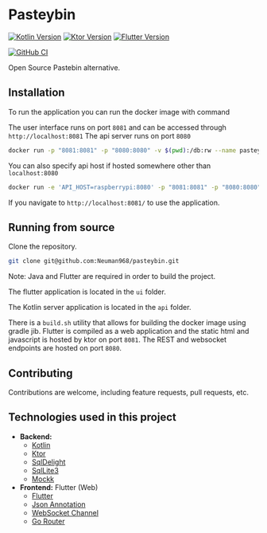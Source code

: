 # Pasteybin 

[![Kotlin Version](https://img.shields.io/badge/Kotlin-1.5.31-blue.svg)](https://kotlinlang.org/)
[![Ktor Version](https://img.shields.io/badge/Ktor-1.6.4-orange.svg)](https://ktor.io/)
[![Flutter Version](https://img.shields.io/badge/Flutter-2.8.0-blue.svg)](https://flutter.dev/)

[![GitHub CI](https://github.com/Neuman968/pasteybin/workflows/CI/badge.svg)](https://github.com/Neuman968/pasteybin/actions)

Open Source Pastebin alternative.

## Installation

To run the application you can run the docker image with command

The user interface runs on port `8081` and can be accessed through `http://localhost:8081`
The api server runs on port `8080`

```bash
docker run -p "8081:8081" -p "8080:8080" -v $(pwd):/db:rw --name pasteybin neuman314/pasteybin
```

You can also specify api host if hosted somewhere other than `localhost:8080`

```bash
docker run -e 'API_HOST=raspberrypi:8080' -p "8081:8081" -p "8080:8080" -v $(pwd):/db:rw --name pasteybin neuman314/pasteybin
```

If you navigate to `http://localhost:8081/` to use the application.

## Running from source 

Clone the repository.

```bash
git clone git@github.com:Neuman968/pasteybin.git
```

Note: Java and Flutter are required in order to build the project.

The flutter application is located in the `ui` folder. 

The Kotlin server application is located in the `api` folder.

There is a `build.sh` utility that allows for building the docker image using gradle jib. Flutter is compiled as a web application and the static html and javascript is hosted by ktor on port `8081`. The REST and websocket endpoints are hosted on port `8080`. 


## Contributing

Contributions are welcome, including feature requests, pull requests, etc.

## Technologies used in this project

- **Backend:** 
   - [Kotlin](https://kotlinlang.org/)
   - [Ktor](https://ktor.io)
   - [SqlDelight](https://github.com/cashapp/sqldelight)
   - [SqlLite3](https://www.sqlite.org/index.html)
   - [Mockk](https://mockk.io/)
- **Frontend:** Flutter (Web)
   - [Flutter](https://flutter.dev/)
   - [Json Annotation](https://pub.dev/packages/json_annotation)
   - [WebSocket Channel](https://pub.dev/packages/web_socket_channel)
   - [Go Router](https://pub.dev/packages/go_router)


